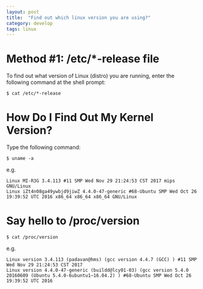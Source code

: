 ```yaml
---
layout: post
title:  "Find out which linux version you are using?"
category: develop
tags: linux
---
```


# Method #1: /etc/*-release file

To find out what version of Linux (distro) you are running, enter the following command at the shell prompt:

    $ cat /etc/*-release

# How Do I Find Out My Kernel Version?

Type the following command:

    $ uname -a

e.g.

    Linux MI-R3G 3.4.113 #11 SMP Wed Nov 29 21:24:53 CST 2017 mips GNU/Linux
    Linux iZt4n08ga49ywbjd9jiwZ 4.4.0-47-generic #68-Ubuntu SMP Wed Oct 26 19:39:52 UTC 2016 x86_64 x86_64 x86_64 GNU/Linux

# Say hello to /proc/version

    $ cat /proc/version

e.g.

    Linux version 3.4.113 (padavan@hms) (gcc version 4.4.7 (GCC) ) #11 SMP Wed Nov 29 21:24:53 CST 2017
    Linux version 4.4.0-47-generic (buildd@lcy01-03) (gcc version 5.4.0 20160609 (Ubuntu 5.4.0-6ubuntu1~16.04.2) ) #68-Ubuntu SMP Wed Oct 26 19:39:52 UTC 2016


